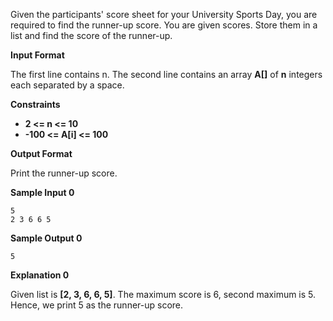 Given the participants' score sheet for your University Sports Day, you are required to find the runner-up score. You are given scores. Store them in a list and find the score of the runner-up.

**Input Format**

The first line contains n. The second line contains an array **A[]** of **n** integers each separated by a space.

**Constraints**

- **2 <= n <= 10**
- **-100 <= A[i] <= 100**

**Output Format**

Print the runner-up score.

**Sample Input 0**

```
5
2 3 6 6 5
```

**Sample Output 0**

```
5
```

**Explanation 0**

Given list is **[2, 3, 6, 6, 5]**. The maximum score is 6, second maximum is 5. Hence, we print 5 as the runner-up score.
